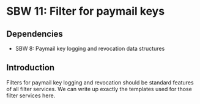 SBW 11: Filter for paymail keys
===============================

Dependencies
------------

* SBW 8: Paymail key logging and revocation data structures

Introduction
------------

Filters for paymail key logging and revocation should be standard features of
all filter services. We can write up exactly the templates used for those filter
services here.
